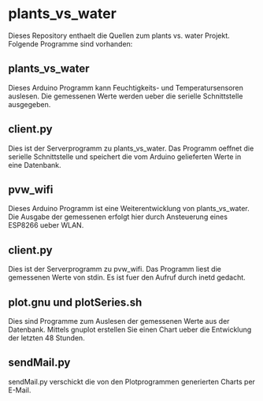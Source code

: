 plants_vs_water
===============

Dieses Repository enthaelt die Quellen zum plants vs. water Projekt. Folgende Programme sind vorhanden:

plants_vs_water
---------------

Dieses Arduino Programm kann Feuchtigkeits- und Temperatursensoren auslesen. Die gemessenen Werte werden ueber die serielle Schnittstelle ausgegeben.

client.py
---------

Dies ist der Serverprogramm zu plants_vs_water. Das Programm oeffnet die serielle Schnittstelle und speichert die vom Arduino gelieferten Werte in eine Datenbank.

pvw_wifi
--------

Dieses Arduino Programm ist eine Weiterentwicklung von plants_vs_water. Die Ausgabe der gemessenen erfolgt hier durch Ansteuerung eines ESP8266 ueber WLAN.

client.py
---------

Dies ist der Serverprogramm zu pvw_wifi. Das Programm liest die gemessenen Werte von stdin. Es ist fuer den Aufruf durch inetd gedacht.

plot.gnu und plotSeries.sh
--------------------------

Dies sind Programme zum Auslesen der gemessenen Werte aus der Datenbank. Mittels gnuplot erstellen Sie einen Chart ueber die Entwicklung der letzten 48 Stunden.

sendMail.py
-----------

sendMail.py verschickt die von den Plotprogrammen generierten Charts per E-Mail.
